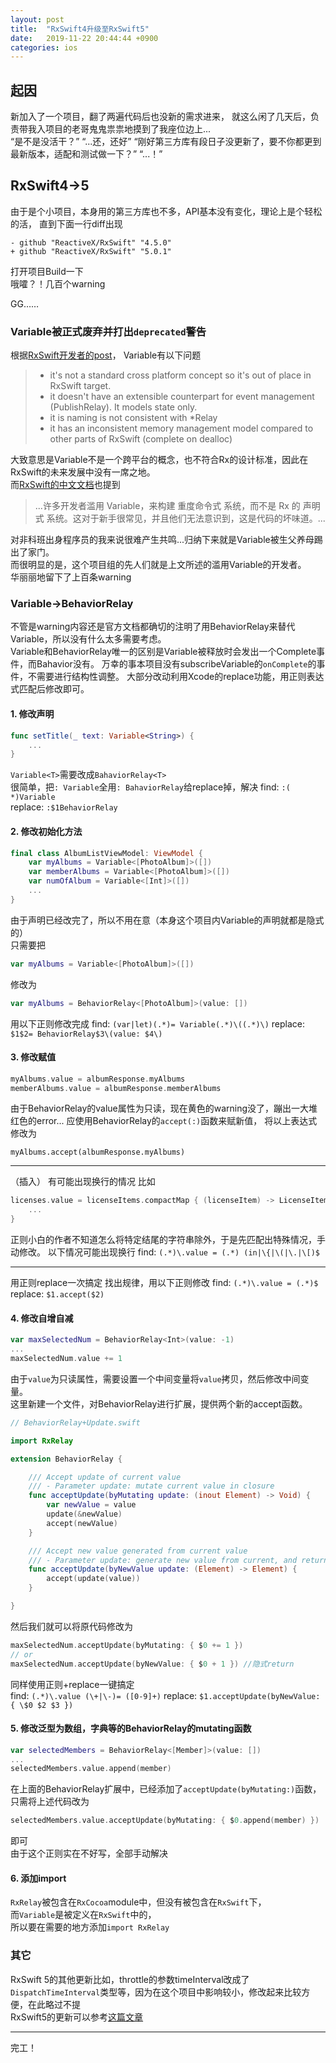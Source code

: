 ```yaml
---
layout: post
title:  "RxSwift4升级至RxSwift5"
date:   2019-11-22 20:44:44 +0900
categories: ios
---
```


## 起因  

新加入了一个项目，翻了两遍代码后也没新的需求进来，
就这么闲了几天后，负责带我入项目的老哥鬼鬼祟祟地摸到了我座位边上...  
“是不是没活干？”
“...还，还好”
“刚好第三方库有段日子没更新了，要不你都更到最新版本，适配和测试做一下？”
“...！”

## RxSwift4->5  

由于是个小项目，本身用的第三方库也不多，API基本没有变化，理论上是个轻松的活，
直到下面一行diff出现
```git
- github "ReactiveX/RxSwift" "4.5.0"
+ github "ReactiveX/RxSwift" "5.0.1"
```

打开项目Build一下  
哦嚯？！几百个warning  
  
GG……

### Variable被正式废弃并打出`deprecated`警告  

根据[RxSwift开发者的post](https://github.com/ReactiveX/RxSwift/issues/1501#issuecomment-347021795)，
Variable有以下问题
> - it's not a standard cross platform concept so it's out of place in RxSwift target.
> - it doesn't have an extensible counterpart for event management (PublishRelay). It models state only.
> - it is naming is not consistent with *Relay
> - it has an inconsistent memory management model compared to other parts of RxSwift (complete on dealloc)  

大致意思是Variable不是一个跨平台的概念，也不符合Rx的设计标准，因此在RxSwift的未来发展中没有一席之地。  
而[RxSwift的中文文档](https://beeth0ven.github.io/RxSwift-Chinese-Documentation/content/rxswift_core/observable_and_observer/variable.html)也提到

> ...许多开发者滥用 Variable，来构建 重度命令式 系统，而不是 Rx 的 声明式 系统。这对于新手很常见，并且他们无法意识到，这是代码的坏味道。...

对非科班出身程序员的我来说很难产生共鸣...归纳下来就是Variable被生父养母踢出了家门。  
而很明显的是，这个项目组的先人们就是上文所述的滥用Variable的开发者。  
华丽丽地留下了上百条warning

### Variable->BehaviorRelay  

不管是warning内容还是官方文档都确切的注明了用BehaviorRelay来替代Variable，所以没有什么太多需要考虑。  
Variable和BehaviorRelay唯一的区别是Variable被释放时会发出一个Complete事件，而Bahavior没有。
万幸的事本项目没有subscribeVariable的`onComplete`的事件，不需要进行结构性调整。
大部分改动利用Xcode的replace功能，用正则表达式匹配后修改即可。

#### 1. 修改声明
```swift
func setTitle(_ text: Variable<String>) {
    ...
}
```
`Variable<T>`需要改成`BahaviorRelay<T>`  
很简单，把`: Variable`全用`: BahaviorRelay`给replace掉，解决
find: `:( *)Variable`  
replace: `:$1BehaviorRelay`  

#### 2. 修改初始化方法  

```swift
final class AlbumListViewModel: ViewModel {
    var myAlbums = Variable<[PhotoAlbum]>([])
    var memberAlbums = Variable<[PhotoAlbum]>([])
    var numOfAlbum = Variable<[Int]>([])
    ...
}
```
由于声明已经改完了，所以不用在意（本身这个项目内Variable的声明就都是隐式的）  
只需要把
```swift
var myAlbums = Variable<[PhotoAlbum]>([])
```
修改为
```swift
var myAlbums = BehaviorRelay<[PhotoAlbum]>(value: [])
```
用以下正则修改完成
find: `(var|let)(.*)= Variable(.*)\((.*)\)`
replace: `$1$2= BehaviorRelay$3\(value: $4\)`

#### 3. 修改赋值  

```swift
myAlbums.value = albumResponse.myAlbums
memberAlbums.value = albumResponse.memberAlbums
```
由于BehaviorRelay的value属性为只读，现在黄色的warning没了，蹦出一大堆红色的error...
应使用BehaviorRelay的`accept(:)`函数来赋新值，
将以上表达式修改为
```
myAlbums.accept(albumResponse.myAlbums)
```
---

（插入）
有可能出现换行的情况
比如
```swift
licenses.value = licenseItems.compactMap { (licenseItem) -> LicenseItem? in
    ...
}
```
正则小白的作者不知道怎么将特定结尾的字符串除外，于是先匹配出特殊情况，手动修改。
以下情况可能出现换行
find: `(.*)\.value = (.*) (in|\{|\(|\.|\[)$`  

---  

用正则replace一次搞定
找出规律，用以下正则修改
find: `(.*)\.value = (.*)$`
replace: `$1.accept($2)`

#### 4. 修改自增自减  

```swift
var maxSelectedNum = BehaviorRelay<Int>(value: -1)
...
maxSelectedNum.value += 1
```
由于`value`为只读属性，需要设置一个中间变量将`value`拷贝，然后修改中间变量。  
这里新建一个文件，对BehaviorRelay进行扩展，提供两个新的accept函数。
```swift
// BehaviorRelay+Update.swift

import RxRelay

extension BehaviorRelay {

    /// Accept update of current value
    /// - Parameter update: mutate current value in closure
    func acceptUpdate(byMutating update: (inout Element) -> Void) {
        var newValue = value
        update(&newValue)
        accept(newValue)
    }

    /// Accept new value generated from current value
    /// - Parameter update: generate new value from current, and return it
    func acceptUpdate(byNewValue update: (Element) -> Element) {
        accept(update(value))
    }

}
```
然后我们就可以将原代码修改为
```swift
maxSelectedNum.acceptUpdate(byMutating: { $0 += 1 })
// or
maxSelectedNum.acceptUpdate(byNewValue: { $0 + 1 }) //隐式return
```
同样使用正则+replace一键搞定  
find: `(.*)\.value (\+|\-)= ([0-9]+)`
replace: `$1.acceptUpdate(byNewValue: { \$0 $2 $3 })`

#### 5. 修改泛型为数组，字典等的BehaviorRelay的mutating函数  

```swift
var selectedMembers = BehaviorRelay<[Member]>(value: [])
...
selectedMembers.value.append(member)
```
在上面的BehaviorRelay扩展中，已经添加了`acceptUpdate(byMutating:)`函数，只需将上述代码改为
```swift
selectedMembers.value.acceptUpdate(byMutating: { $0.append(member) })
```
即可  
由于这个正则实在不好写，全部手动解决  

#### 6. 添加import  

`RxRelay`被包含在`RxCocoa`module中，但没有被包含在`RxSwift`下，  
而`Variable`是被定义在`RxSwift`中的，  
所以要在需要的地方添加`import RxRelay`

### 其它  

RxSwift 5的其他更新比如，throttle的参数timeInterval改成了`DispatchTimeInterval`类型等，因为在这个项目中影响较小，修改起来比较方便，在此略过不提  
RxSwift5的更新可以参考[这篇文章](https://medium.com/@freak4pc/whats-new-in-rxswift-5-f7a5c8ee48e7)

---

完工！

